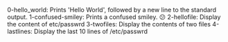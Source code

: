 0-hello_world: Prints 'Hello World', followed by a new line to  the standard output.
1-confused-smiley: Prints a confused smiley. 😕
2-hellofile: Display the content of etc/passwrd
3-twofiles: Display the contents of two files
4-lastlines: Display the last 10 lines of  /etc/passwrd
